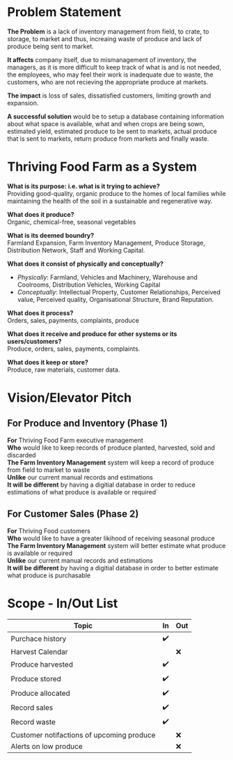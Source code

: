# Problem Statement
**The Problem** is a lack of inventory management from field, to crate, to storage, to market and thus, increaing waste of produce and lack of produce being sent to market.

**It affects** company itself, due to mismanagement of inventory, the managers, as it is more difficult to keep track of what is and is not needed, the employees, who may feel their work is inadequate due to waste, the customers, who are not recieving the appropriate produce at markets.

**The impact** is loss of sales, dissatisfied customers, limiting growth and expansion.

**A successful solution** would be to setup a database containing information about what space is available, what and when crops are being sown, estimated yield, estimated produce to be sent to markets, actual produce that is sent to markets, return produce from markets and finally waste.

# Thriving Food Farm as a System
**What is its purpose: i.e. what is it trying to achieve?**  <br />
Providing good-quality, organic produce to the homes of local families while maintaining the health of the soil in a sustainable and regenerative way.

**What does it produce?** <br />
Organic, chemical-free, seasonal vegetables

**What is its deemed boundry?** <br />
Farmland Expansion, Farm Inventory Management, Produce Storage, Distribution Network, Staff and Working Capital.

**What does it consist of physically and conceptually?**<br />
- *Physically*: Farmland, Vehicles and Machinery, Warehouse and Coolrooms, Distribution Vehicles, Working Capital
- *Conceptually*: Intellectual Property, Customer Relationships, Perceived value, Perceived quality, Organisational Structure, Brand Reputation.

**What does it process?** <br />
Orders, sales, payments, complaints, produce

**What does it receive and produce for other systems or its users/customers?** <br />
Produce, orders, sales, payments, complaints.

**What does it keep or store?** <br />
Produce, raw materials, customer data.

# Vision/Elevator Pitch
## For Produce and Inventory (Phase 1)
**For** Thriving Food Farm executive management <br />
**Who** would like to keep records of produce planted, harvested, sold and discarded <br />
**The Farm Inventory Management** system will keep a record of produce from field to market to waste  <br />
**Unlike** our current manual records and estimations  <br />
**It will be different** by having a digitial database in order to reduce estimations of what produce is available or required`
## For Customer Sales (Phase 2)
**For** Thriving Food customers <br />
**Who** would like to have a greater likihood of receiving seasonal produce <br />
**The Farm Inventory Management** system will better estimate what produce is available or required<br />
**Unlike** our current manual records and estimations  <br />
**It will be different** by having a digitial database in order to better estimate what produce is purchasable

# Scope - In/Out List
| Topic | In | Out |
| --- | --- | --- |
| Purchace history | :heavy_check_mark: |
| Harvest Calendar | | :x:
| Produce harvested | :heavy_check_mark: |
| Produce stored | :heavy_check_mark: |
| Produce allocated | :heavy_check_mark: |
| Record sales | :heavy_check_mark: |
| Record waste | :heavy_check_mark: |
| Customer notifactions of upcoming produce | | :x:
| Alerts on low produce | | :x:
